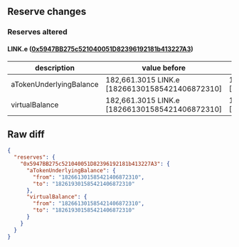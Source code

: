 ## Reserve changes

### Reserves altered

#### LINK.e ([0x5947BB275c521040051D82396192181b413227A3](https://snowtrace.io/address/0x5947BB275c521040051D82396192181b413227A3))

| description | value before | value after |
| --- | --- | --- |
| aTokenUnderlyingBalance | 182,661.3015 LINK.e [182661301585421406872310] | 182,619.3015 LINK.e [182619301585421406872310] |
| virtualBalance | 182,661.3015 LINK.e [182661301585421406872310] | 182,619.3015 LINK.e [182619301585421406872310] |


## Raw diff

```json
{
  "reserves": {
    "0x5947BB275c521040051D82396192181b413227A3": {
      "aTokenUnderlyingBalance": {
        "from": "182661301585421406872310",
        "to": "182619301585421406872310"
      },
      "virtualBalance": {
        "from": "182661301585421406872310",
        "to": "182619301585421406872310"
      }
    }
  }
}
```
